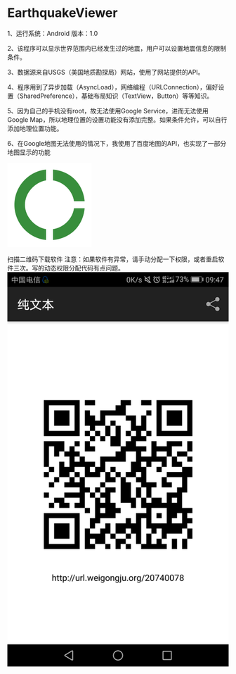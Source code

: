 # EarthquakeViewer
1、运行系统：Android 版本：1.0

2、该程序可以显示世界范围内已经发生过的地震，用户可以设置地震信息的限制条件。

3、数据源来自USGS（美国地质勘探局）网站，使用了网站提供的API。

4、程序用到了异步加载（AsyncLoad），网络编程（URLConnection），偏好设置（SharedPreference），基础布局知识（TextView，Button）等等知识。

5、因为自己的手机没有root，故无法使用Google Service，进而无法使用Google Map，所以地理位置的设置功能没有添加完整。如果条件允许，可以自行添加地理位置功能。

6、在Google地图无法使用的情况下，我使用了百度地图的API，也实现了一部分地图显示的功能
 
![测试加图片功能](https://github.com/xWenChen/EarthquakeViewer/blob/master/app/src/main/res/drawable-xxxhdpi/ic_donut_large_green_700_48dp.png)
 
扫描二维码下载软件
注意：如果软件有异常，请手动分配一下权限，或者重启软件三次。写的动态权限分配代码有点问题。
![测试加图片功能](https://github.com/xWenChen/EarthquakeViewer/blob/master/download_app.png)
